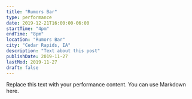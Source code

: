 ```yaml
---
title: "Rumors Bar"
type: performance
date: 2019-12-21T16:00:00-06:00
startTime: "4pm"
endTime: "8pm"
location: "Rumors Bar"
city: "Cedar Rapids, IA"
description: "Text about this post"
publishDate: 2019-11-27
lastMod: 2019-11-27
draft: false
---
```


Replace this text with your performance content. You can use Markdown here.

